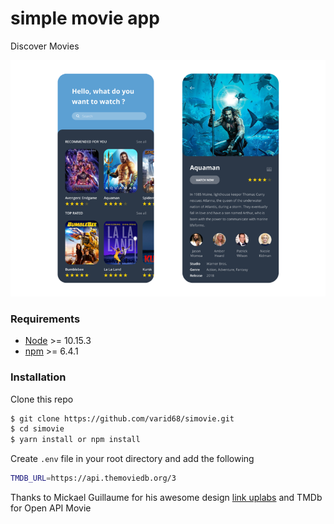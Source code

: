 # simple movie app 
Discover Movies

<img src="preview.png" alt="image" />

### Requirements
- [Node](https://nodejs.org/) >= 10.15.3
- [npm](https://npmjs.com) >= 6.4.1

### Installation

Clone this repo

```sh
$ git clone https://github.com/varid68/simovie.git
$ cd simovie
$ yarn install or npm install
```

Create `.env` file in your root directory and add the following

```sh
TMDB_URL=https://api.themoviedb.org/3

```

Thanks to Mickael Guillaume for his awesome design [link uplabs](https://www.uplabs.com/posts/movies-e0f9c1ea-a644-4666-857b-10933c4089ca) and TMDb for Open API Movie
